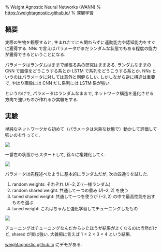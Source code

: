 % Weight Agnostic Neural Networks (WANN)
% https://weightagnostic.github.io/
% 深層学習

## 概要

実際の生物を観察すると, 生まれたてにも関わらずに運動能力や認知能力をすぐに獲得する.
NNs で言えばパラメータがまだランダムな状態でもある程度の能力が獲得できるということになる.

パラメータはランダムはままで頑張る系の研究はままある.
ランダムなままの CNN で画像をどうこうする系とか LSTM で系列をどうこうする系とか.
NNs というのはパラメータに対しては意外と剛健らしい.
しかしながら逆に構造は重要で, やはり画像には CNN だし系列には LSTM 系が強い.

というわけで, パラメータはランダムなままで, ネットワーク構造を進化させる方向で強いものが作れるか実験をする.

## 実験

単純なネットワークから初めて（パラメータは未熟な状態で）動かして評価して強いのを作ってく.

![](https://i.imgur.com/pTc7BFx.png)

一番左の状態からスタートして, 徐々に複雑化してく.

![](https://i.imgur.com/aFbu2bU.png)

パラメータは先程述べたように基本的にランダムだが, 次の四通りを試した.

1. random weights: それぞれ $U(-2, 2)$ (一様ランダム)
1. random shared weight: 共通して一つの重み $U(-2, 2)$ を使う
1. tuned shared weight: 共通して一つを使うが $(-2, 2)$ の中で最高性能を出すものを選ぶ
1. tuned weight: これはちゃんと強化学習してチューニングしたもの

![](https://i.imgur.com/zPW4Oof.png)

チューニングはチューニングなんだからシたほうが結果がよくなるのは当然だけど, shared が実は強い.
大雑把に言えば $1<2<3<4$ という結果.

[weightagnostic.github.io](https://weightagnostic.github.io/) にデモがある.
